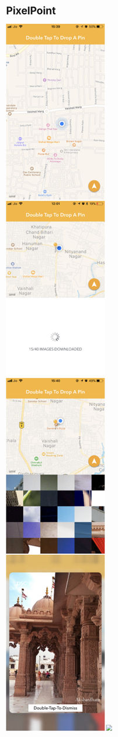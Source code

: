 # PixelPoint

<img src="Screenshots/1.PNG" width="270"/> <img src="Screenshots/5.PNG" width="270"/> <img src="Screenshots/2.PNG" width="270"/>
<img src="Screenshots/3.jpg" width="270"/> <img src="Screenshots/4.PNG" width="270"/>
